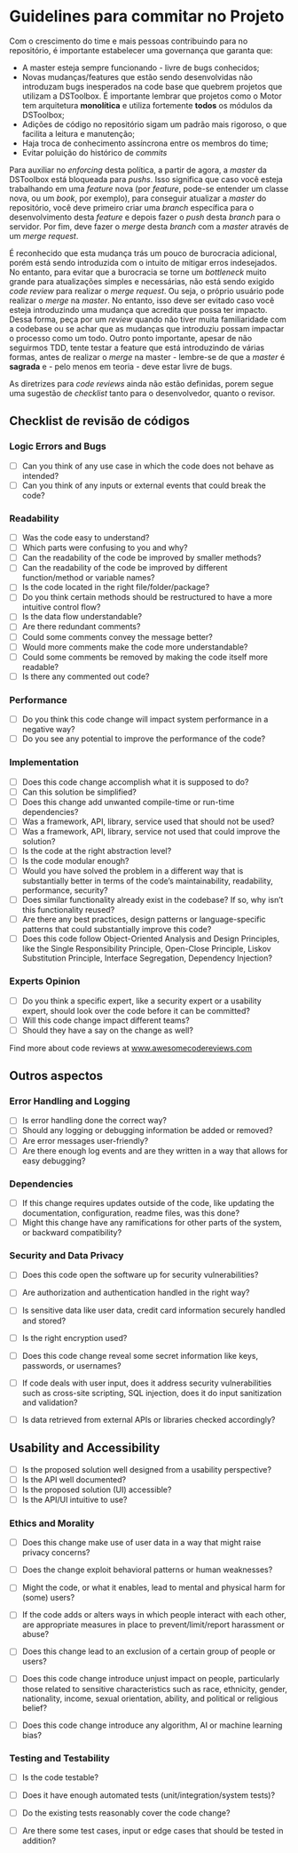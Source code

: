 # Guidelines para commitar no Projeto

Com o crescimento do time e mais pessoas contribuindo para no repositório, é importante estabelecer uma governança que garanta que:

* A master esteja sempre funcionando - livre de bugs conhecidos;
* Novas mudanças/features que estão sendo desenvolvidas não introduzam bugs inesperados na code base que quebrem projetos que utilizam a DSToolbox. É importante lembrar que projetos como o Motor tem arquitetura **monolítica** e utiliza fortemente **todos** os módulos da DSToolbox;
* Adições de código no repositório sigam um padrão mais rigoroso, o que facilita a leitura e manutenção;
* Haja troca de conhecimento assíncrona entre os membros do time;
* Evitar poluição do histórico de *commits*

Para auxiliar no *enforcing* desta política, a partir de agora, a *master* da DSToolbox está bloqueada para *pushs*.  Isso significa que caso você esteja trabalhando em uma *feature* nova (por *feature*, pode-se entender um classe nova, ou um *book*, por exemplo), para conseguir atualizar a *master* do repositório, você deve primeiro criar uma *branch* específica para o desenvolvimento desta *feature* e depois fazer o *push* desta *branch* para o servidor. Por fim, deve fazer o *merge* desta *branch* com a *master* através de um *merge request*.

É reconhecido que esta mudança trás um pouco de burocracia adicional, porém está sendo introduzida com o intuito de mitigar erros indesejados. No entanto, para evitar que a burocracia se torne um *bottleneck* muito grande para atualizações simples e necessárias, não está sendo exigido *code review* para realizar o *merge request*. Ou seja, o próprio usuário pode realizar o *merge* na *master*. No entanto, isso deve ser evitado caso você esteja introduzindo uma mudança que acredita que possa ter impacto. Dessa forma, peça por um *review* quando não tiver muita familiaridade com a codebase ou se achar que as mudanças que introduziu possam impactar o processo como um todo. Outro ponto importante, apesar de não seguirmos TDD, tente testar a feature que está introduzindo de várias formas, antes de realizar o *merge* na master - lembre-se de que a *master* é **sagrada** e - pelo menos em teoria - deve estar livre de bugs.

As diretrizes para *code reviews* ainda não estão definidas, porem segue uma sugestão de *checklist* tanto para o desenvolvedor, quanto o revisor.

## Checklist de revisão de códigos

### Logic Errors and Bugs
- [ ] Can you think of any use case in which the
code does not behave as intended?
- [ ] Can you think of any inputs or external events
that could break the code?

### Readability
- [ ] Was the code easy to understand?
- [ ] Which parts were confusing to you and why?
- [ ] Can the readability of the code be improved by
smaller methods?
- [ ] Can the readability of the code be improved by
different function/method or variable names?
- [ ] Is the code located in the right
file/folder/package?
- [ ] Do you think certain methods should be
restructured to have a more intuitive control
flow?
- [ ] Is the data flow understandable?
- [ ] Are there redundant comments?
- [ ] Could some comments convey the message
better?
- [ ] Would more comments make the code more
understandable?
- [ ] Could some comments be removed by making the code itself more readable?
- [ ] Is there any commented out code?

### Performance
- [ ] Do you think this code change will impact
system performance in a negative way?
- [ ] Do you see any potential to improve the
performance of the code?

### Implementation
- [ ] Does this code change accomplish what it is supposed to do?
- [ ] Can this solution be simplified?
- [ ] Does this change add unwanted compile-time or run-time dependencies?
- [ ] Was a framework, API, library, service used that should not be used?
- [ ] Was a framework, API, library, service not used that could improve the solution?
- [ ] Is the code at the right abstraction level?
- [ ] Is the code modular enough?
- [ ] Would you have solved the problem in a different way that is substantially better in terms of the code’s maintainability, readability, performance, security?
- [ ] Does similar functionality already exist in the codebase? If so, why isn’t this functionality reused?
- [ ] Are there any best practices, design patterns or language-specific patterns that could substantially improve this code? 
- [ ] Does this code follow Object-Oriented Analysis and Design Principles, like the Single Responsibility Principle, Open-Close Principle, Liskov Substitution Principle, Interface Segregation, Dependency Injection?

### Experts Opinion
- [ ] Do you think a specific expert, like a security
expert or a usability expert, should look over
the code before it can be committed?
- [ ] Will this code change impact different teams?
- [ ] Should they have a say on the change as
well?

Find more about code reviews at www.awesomecodereviews.com

## Outros aspectos

### Error Handling and Logging
- [ ] Is error handling done the correct way?
- [ ] Should any logging or debugging information
be added or removed?
- [ ] Are error messages user-friendly?
- [ ] Are there enough log events and are they
written in a way that allows for easy
debugging?

### Dependencies
- [ ] If this change requires updates outside of the
code, like updating the documentation,
configuration, readme files, was this done?
- [ ] Might this change have any ramifications for
other parts of the system, or backward
compatibility?

### Security and Data Privacy
- [ ] Does this code open the software up for
security vulnerabilities?
- [ ] Are authorization and authentication handled
in the right way?
- [ ] Is sensitive data like user data, credit card
information securely handled and stored?
- [ ] Is the right encryption used?
- [ ] Does this code change reveal some secret
information like keys, passwords, or usernames?
- [ ] If code deals with user input, does it address
security vulnerabilities such as cross-site
scripting, SQL injection, does it do input
sanitization and validation?
- [ ] Is data retrieved from external APIs or libraries
checked accordingly?


## Usability and Accessibility
- [ ] Is the proposed solution well designed from a
usability perspective?
- [ ] Is the API well documented?
- [ ] Is the proposed solution (UI) accessible?
- [ ] Is the API/UI intuitive to use?

### Ethics and Morality
- [ ] Does this change make use of user data in a way that 
might raise privacy concerns?
- [ ] Does the change exploit behavioral patterns or human
weaknesses? 
- [ ] Might the code, or what it enables, lead to mental 
and physical harm for (some) users?
- [ ] If the code adds or alters ways in which people 
interact with each other, are appropriate measures
in place to prevent/limit/report harassment or abuse?
- [ ] Does this change lead to an exclusion of a certain
group of people or users?
- [ ] Does this code change introduce unjust impact on people, 
particularly those related to sensitive characteristics such as
race, ethnicity, gender, nationality, income, sexual orientation, ability, 
and political or religious belief?
- [ ] Does this code change introduce any algorithm, 
AI  or machine learning bias?


### Testing and Testability
- [ ] Is the code testable?
- [ ] Does it have enough automated tests
(unit/integration/system tests)?
- [ ] Do the existing tests reasonably cover the code
change?
- [ ] Are there some test cases, input or edge cases
that should be tested in addition?


